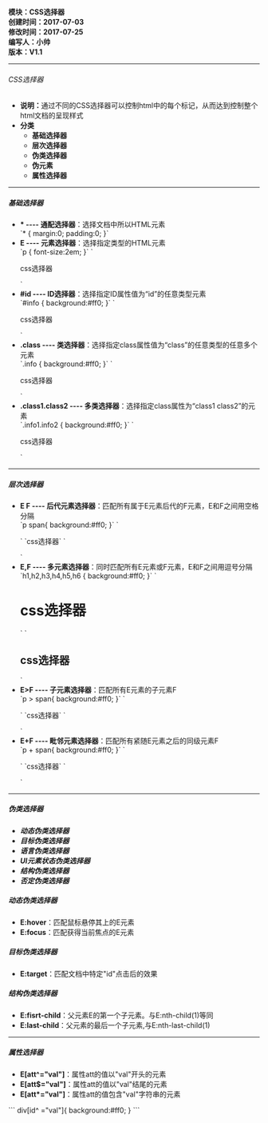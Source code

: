 <!DOCTYPE html>
<html xmlns="http://www.w3.org/1999/xhtml">
<head>
<meta http-equiv="Content-Type" content="text/html; charset=utf-8"/>
    <title>html5中使用CSS的方法</title>
</head>
<body>
    <div>
		<strong>
			模块：CSS选择器<br/>
			创建时间：2017-07-03<br/>
			修改时间：2017-07-25<br/>
			编写人：小帅<br/>
			版本：V1.1						
		</strong>
	</div>
	<hr/>	
	<div>
		<h6>CSS选择器</h6>	
		<ul>
			<li><b>说明：</b>通过不同的CSS选择器可以控制html中的每个标记，从而达到控制整个html文档的呈现样式</li>
			<li><b>分类</b>
				<ul>
					<li><b>基础选择器</b></li>
					<li><b>层次选择器</b></li>
					<li><b>伪类选择器</b></li>					
					<li><b>伪元素</b></li>
					<li><b>属性选择器</b></li>
				</ul>
			</li>			
		</ul>
	</div>
	<hr/>
	<div>
		<h5>基础选择器</h5>	
		<ul>
			<li><b>* ---- 通配选择器</b>：选择文档中所以HTML元素</li>
			`* { margin:0; padding:0; }`  
			<li><b>E ---- 元素选择器</b>：选择指定类型的HTML元素</li>
			`p { font-size:2em; }`   
			`<p>css选择器</p>`
			<li><b>#id ---- ID选择器</b>：选择指定ID属性值为“id”的任意类型元素</li>
			`#info { background:#ff0; }`  
			`<p id="info">css选择器</p>` 
			<li><b>.class ---- 类选择器</b>：选择指定class属性值为“class”的任意类型的任意多个元素</li>
			`.info { background:#ff0; }` 
			`<p class="info">css选择器</p>`
			<li><b>.class1.class2 ---- 多类选择器</b>：选择指定class属性为“class1 class2”的元素</li>
			`.info1.info2 { background:#ff0; }`
			 `<p id="info1 info2">css选择器</p>`  	
		</ul>				  
	</div>
	<hr/>
	<div>
		<h5>层次选择器</h5>	
		<ul>
			<li><b>E F ---- 后代元素选择器</b>：匹配所有属于E元素后代的F元素，E和F之间用空格分隔</li>
			`p span{ background:#ff0; }`  
			`<p>`  
				`<span>css选择器</span>`  
			`</p>`  
			<li><b>E,F ---- 多元素选择器</b>：同时匹配所有E元素或F元素，E和F之间用逗号分隔</li>
			`h1,h2,h3,h4,h5,h6 { background:#ff0; }`  
			`<h1>css选择器</h1>`  
			`<h2>css选择器</h2>`
			<li><b>	E>F ---- 子元素选择器</b>：匹配所有E元素的子元素F</li>
			`p > span{ background:#ff0; }`  
			`<p>`  
				`<span>css选择器</span>`  
			`</p>`  
			<li><b>E+F ---- 毗邻元素选择器</b>：匹配所有紧随E元素之后的同级元素F</li>
			`p + span{ background:#ff0; }`  
			`<p>`  
				`<span>css选择器</span>`  
			`</p>`  
		</ul>		
	</div>
	<hr/>
	<div>
		<h5>伪类选择器</h5>	
		<ul>
			<li style="font-style:oblique"><b>动态伪类选择器</b></li>
			<li style="font-style:oblique"><b>目标伪类选择器</b></li>
			<li style="font-style:oblique"><b>语言伪类选择器</b></li>
			<li style="font-style:oblique"><b>UI元素状态伪类选择器</b></li>
			<li style="font-style:oblique"><b>结构伪类选择器</b></li>
			<li style="font-style:oblique"><b>否定伪类选择器</b></li>
		</ul>
		<h5>动态伪类选择器</h5>
		<ul>
			<li><b>E:hover</b>：匹配鼠标悬停其上的E元素</li>
			<li><b>E:focus</b>：匹配获得当前焦点的E元素</li>
		</ul>
		<h5>目标伪类选择器</h5>
		<ul>
			<li><b>E:target</b>：匹配文档中特定"id"点击后的效果</li>			
		</ul>
		<h5>结构伪类选择器</h5>
		<ul>
			<li><b>E:fisrt-child</b>：父元素E的第一个子元素。与E:nth-child(1)等同</li>
			<li><b>E:last-child</b>：父元素的最后一个子元素,与E:nth-last-child(1)</li>
		</ul>
	</div>
	<hr/>
	<div>
		<h5>属性选择器</h5>
		<ul>
			<li><b>E[att^="val"]</b>：属性att的值以"val"开头的元素</li>
			<li><b>E[att$="val"]</b>：属性att的值以"val"结尾的元素</li>
			<li><b>E[att*="val"]</b>：属性att的值包含"val"字符串的元素</li>
		</ul>
			```
			div[id^ ="val"]{ background:#ff0; }
			```
	</div>
</body>
<html>